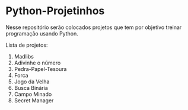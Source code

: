 # Python-Projetinhos
Nesse repositório serão colocados projetos que tem por objetivo treinar programação usando Python.

Lista de projetos:
1. Madlibs
2. Adivinhe o número
3. Pedra-Papel-Tesoura
4. Forca
5. Jogo da Velha
6. Busca Binária
7. Campo Minado
8. Secret Manager
